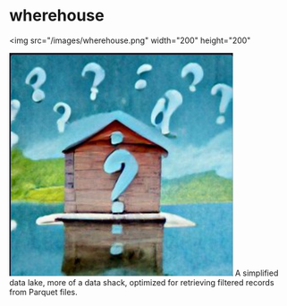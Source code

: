 # wherehouse
<img src="/images/wherehouse.png" width="200" height="200"

![wherehouse logo](/images/wherehouse.png)
A simplified data lake, more of a data shack,  optimized for retrieving filtered records from Parquet files.
